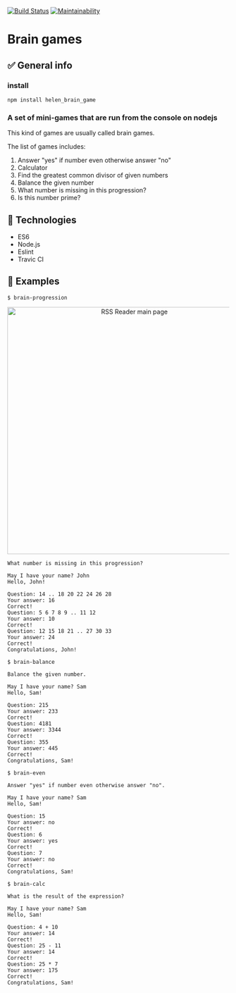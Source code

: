 [![Build Status](https://travis-ci.org/helenkyryliuk/Brain-Games.svg?branch=master)](https://travis-ci.org/helenkyryliuk/Brain-Games)
[![Maintainability](https://api.codeclimate.com/v1/badges/395420801cd2ea6ed4f6/maintainability)](https://codeclimate.com/github/helenkyryliuk/project-lvl1-s176/maintainability)


# Brain games

## :white_check_mark: General info

### install

`npm install helen_brain_game`

### A set of mini-games that are run from the console on nodejs
This kind of games are usually called brain games.  

The list of games includes:  
1. Answer "yes" if number even otherwise answer "no"
2. Calculator
3. Find the greatest common divisor of given numbers
4. Balance the given number
5. What number is missing in this progression?
6. Is this number prime?

## :hammer: Technologies

* ES6
* Node.js
* Eslint
* Travic CI

## :file_folder: Examples

`$ brain-progression`  

<p align="center">
  <img alt="RSS Reader main page" width="561"  src="https://user-images.githubusercontent.com/29301041/54426436-ba61d000-477c-11e9-9ded-136b1a722f34.png">
</p>


```Welcome to the Brain Game!
What number is missing in this progression?

May I have your name? John
Hello, John!

Question: 14 .. 18 20 22 24 26 28
Your answer: 16
Correct!
Question: 5 6 7 8 9 .. 11 12
Your answer: 10
Correct!
Question: 12 15 18 21 .. 27 30 33
Your answer: 24
Correct!
Congratulations, John!
```

`$ brain-balance`

```Welcome to the Brain Game!
Balance the given number.

May I have your name? Sam
Hello, Sam!

Question: 215
Your answer: 233
Correct!
Question: 4181
Your answer: 3344
Correct!
Question: 355
Your answer: 445
Correct!
Congratulations, Sam!
```  

`$ brain-even`

```Welcome to the Brain Games!
Answer "yes" if number even otherwise answer "no".

May I have your name? Sam
Hello, Sam!

Question: 15
Your answer: no
Correct!
Question: 6
Your answer: yes
Correct!
Question: 7
Your answer: no
Correct!
Congratulations, Sam!
```

`$ brain-calc`

```Welcome to the Brain Games!
What is the result of the expression?

May I have your name? Sam
Hello, Sam!

Question: 4 + 10
Your answer: 14
Correct!
Question: 25 - 11
Your answer: 14
Correct!
Question: 25 * 7
Your answer: 175
Correct!
Congratulations, Sam!
```


